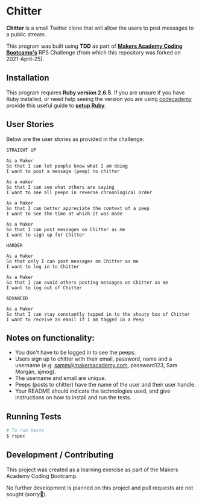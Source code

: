 Chitter
=================

**Chitter** is a small Twitter clone that will allow the users to post messages to a public stream.

This program was built  using **TDD** as part of [**Makers Academy Coding Bootcamp's**]([http://makers.tech](http://makers.tech/)) RPS Challenge (from which this repository was forked on 2021-April-25).

## Installation

This program requires **Ruby version 2.6.5**. If you are unsure if you have Ruby installed, or need help seeing the version you are using [codecademy](https://www.codecademy.com) provide this useful guide to [**setup Ruby**](https://www.codecademy.com/articles/ruby-setup).

User Stories
-----

Below are the user stories as provided in the challenge:

```
STRAIGHT UP

As a Maker
So that I can let people know what I am doing  
I want to post a message (peep) to chitter

As a maker
So that I can see what others are saying  
I want to see all peeps in reverse chronological order

As a Maker
So that I can better appreciate the context of a peep
I want to see the time at which it was made

As a Maker
So that I can post messages on Chitter as me
I want to sign up for Chitter

HARDER

As a Maker
So that only I can post messages on Chitter as me
I want to log in to Chitter

As a Maker
So that I can avoid others posting messages on Chitter as me
I want to log out of Chitter

ADVANCED

As a Maker
So that I can stay constantly tapped in to the shouty box of Chitter
I want to receive an email if I am tagged in a Peep
```

Notes on functionality:
------

* You don't have to be logged in to see the peeps.
* Users sign up to chitter with their email, password, name and a username (e.g. samm@makersacademy.com, password123, Sam Morgan, sjmog).
* The username and email are unique.
* Peeps (posts to chitter) have the name of the user and their user handle.
* Your README should indicate the technologies used, and give instructions on how to install and run the tests.

## Running Tests

```zsh
# To run tests
$ rspec
```

## Development / Contributing

This project was created as a learning exercise as part of the Makers Academy Coding Bootcamp. 

No further development is planned on this project and pull requests are not sought (sorry🤗).